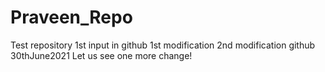 # Praveen_Repo
Test repository
1st input in github
1st modification
2nd modification github
30thJune2021
Let us see one more change!
